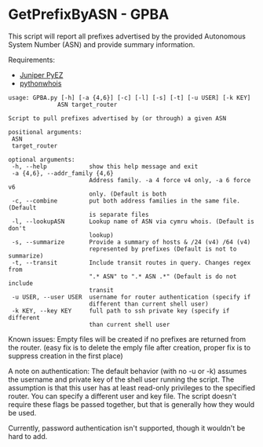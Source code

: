 # GetPrefixByASN - GPBA

This script will report all prefixes advertised by the provided Autonomous System Number (ASN) and provide
summary information.

Requirements:

 - [Juniper PyEZ](https://techwiki.juniper.net/Automation_Scripting/010_Getting_Started_and_Reference/Junos_PyEZ/Installation)
 - [pythonwhois](http://cryto.net/pythonwhois/index.html)
 

 ````
usage: GPBA.py [-h] [-a {4,6}] [-c] [-l] [-s] [-t] [-u USER] [-k KEY]
               ASN target_router

Script to pull prefixes advertised by (or through) a given ASN

positional arguments:
  ASN
  target_router

optional arguments:
  -h, --help            show this help message and exit
  -a {4,6}, --addr_family {4,6}
                        Address family. -a 4 force v4 only, -a 6 force v6
                        only. (Default is both
  -c, --combine         put both address families in the same file. (Default
                        is separate files
  -l, --lookupASN       Lookup name of ASN via cymru whois. (Default is don't
                        lookup)
  -s, --summarize       Provide a summary of hosts & /24 (v4) /64 (v4)
                        represented by prefixes (Default is not to summarize)
  -t, --transit         Include transit routes in query. Changes regex from
                        ".* ASN" to ".* ASN .*" (Default is do not include
                        transit
  -u USER, --user USER  username for router authentication (specify if
                        different than current shell user)
  -k KEY, --key KEY     full path to ssh private key (specify if different
                        than current shell user
````

Known issues:
Empty files will be created if no prefixes are returned from the router.
(easy fix is to delete the emply file after creation, proper fix is to suppress creation in the first place) 

A note on authentication:
The default behavior (with no -u or -k) assumes the username and private key of the shell user running the script.
The assumption is that this user has at least read-only privileges to the specified router.
You can specify a different user and key file.  The script doesn't require these flags be passed together, but that 
is generally how they would be used.

Currently, password authentication isn't supported, though it wouldn't be hard to add.

